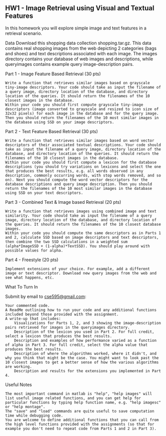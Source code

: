 HW1 - Image Retrieval using Visual and Textual Features
-------------------------------------------------------

In this homework you will explore simple image and text features in a retrieval scenario.

Data
Download this shopping data collection shopping.tar.gz. This data contains real shopping images from the web depicting 2 categories (bags and shoes) and text descriptions associated with each image. The images directory contains your database of web images and descriptions, while queryimages contains example query image-description pairs.

Part 1 - Image Feature Based Retrieval (30 pts)

    Write a function that retrieves similar images based on grayscale tiny-image descriptors. Your code should take as input the filename of a query image, directory location of the database, and directory location of the queries. It should return the filenames of the 10 closest images in the database.
    Within your code you should first compute grayscale tiny-image descriptors (image converted to grayscale and resized to icon size of 32x32 pixels) for each image in the database and for the query image. Then you should return the filenames of the 10 most similar images in the database using SSD on your image descriptors. 

Part 2 - Text Feature Based Retrieval (30 pts)

    Write a function that retrieves similar images based on word vector descriptors of their associated textual descriptions. Your code should take as input the filename of a query image, directory location of the database, and directory location of the queries. It should return the filenames of the 10 closest images in the database.
    Within your code you should first compute a lexicon for the database descriptions (you should try variations on lexicons and select the one that produces the best results, e.g. all words observed in any description, commonly occurring words, with stop words removed, and so on). Next you should compute the word vector descriptors for the database descriptions and query image description. Then you should return the filenames of the 10 most similar images in the database using SSD on your text descriptors. 

Part 3 - Combined Text & Image based Retrieval (20 pts)

    Write a function that retrieves images using combined image and text similarity. Your code should take as input the filename of a query image, directory location of the database, and directory location of the queries. It should return the filenames of the 10 closest database images.
    Within your code you should compute the same descriptors as in Parts 1 and 2, calculate SSD based on image descriptors and text descriptors, then combine the two SSD calculations in a weighted sum (alpha*ImageSSD + (1-alpha)*TextSSD). You should play around with possible values for alpha. 

Part 4 - Freestyle (20 pts)

    Implement extensions of your choice. For example, add a different image or text descriptor. Download new query images from the web and see what happens, etc. 

What To Turn In

Submit by email to cse595@gmail.com:

    Your commented code.
    A ReadMe outlining how to run your code and any additional functions included beyond those provided with the assignment.
    A write-up that includes:
        Visualizations for Parts 1, 2, and 3 showing the image-description pairs retrieved for images in the queryimages directory.
        Description of the lexicon you used in Part 2. For full credit, select a lexicon that produces the best results.
        Description and examples of how performance varied as a function of alpha in Part 3. For full credit, select the alpha value that produces the best results.
        Description of where the algorithms worked, where it didn't, and why you think that might be the case. You might want to look past the 10 closest images to get a better sense of how the various algorithms are working.
        Description and results for the extensions you implemented in Part 4. 


Useful Notes

    The most important command in matlab is "help", "help images" will list useful image related functions, and you can get help for particular functions by typing help function name, e.g. "help imagesc" or "help montage".
    The "save" and "load" commands are quite useful to save computation time while debugging code.
    You are welcome to define additional functions that you can call from the high level functions provided with the assignments (so that for example you don't need to repeat code from Parts 1 and 2 in Part 3).